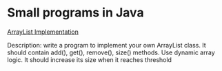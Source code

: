 # Small programs in Java




[ArrayList Implementation](https://gist.github.com/wsadrak/bc376ccf4171e731563450a1ff437d5e)

Description: write a program to implement your own ArrayList class. It should contain add(), get(), remove(), size() methods. Use dynamic array logic. It should increase its size when it reaches threshold
